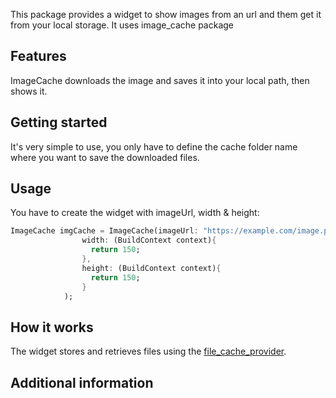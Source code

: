 
This package provides a widget to show images from an url and them get it from your local storage.
It uses image_cache package

## Features

ImageCache downloads the image and saves it into your local path, then shows it.

## Getting started

It's very simple to use, you only have to define the cache folder name where you want to save
the downloaded files.

## Usage

You have to create the widget with imageUrl, width & height:

```dart
ImageCache imgCache = ImageCache(imageUrl: "https://example.com/image.png",
                width: (BuildContext context){
                  return 150;
                },
                height: (BuildContext context){
                  return 150;
                }
            );
```

## How it works
The widget stores and retrieves files using the [file_cache_provider](https://pub.dev/packages/file_cache_provider).

## Additional information

